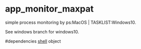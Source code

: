 app_monitor_maxpat
==================

simple process monitoring by ps:MacOS | TASKLIST:Windows10.

See windows branch for windows10.

#dependencies
[shell](http://cycling74.com/toolbox/bernstein-shell/)  object
